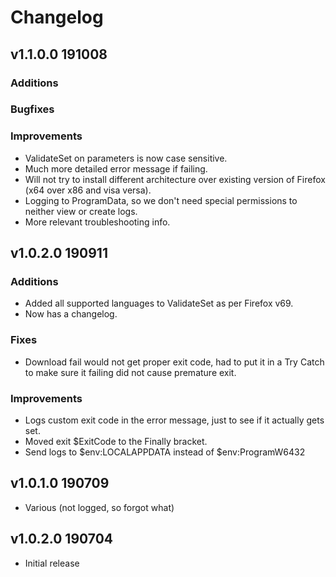 # Changelog
## v1.1.0.0 191008
### Additions
### Bugfixes
### Improvements
* ValidateSet on parameters is now case sensitive.
* Much more detailed error message if failing.
* Will not try to install different architecture over existing version of Firefox (x64 over x86 and visa versa).
* Logging to ProgramData, so we don't need special permissions to neither view or create logs.
* More relevant troubleshooting info.


## v1.0.2.0 190911
### Additions
* Added all supported languages to ValidateSet as per Firefox v69.
* Now has a changelog.
### Fixes
* Download fail would not get proper exit code, had to put it in a Try Catch to make sure it failing did not cause premature exit.
### Improvements
* Logs custom exit code in the error message, just to see if it actually gets set.
* Moved exit $ExitCode to the Finally bracket.
* Send logs to $env:LOCALAPPDATA instead of $env:ProgramW6432


## v1.0.1.0 190709
* Various (not logged, so forgot what)


## v1.0.2.0 190704
* Initial release